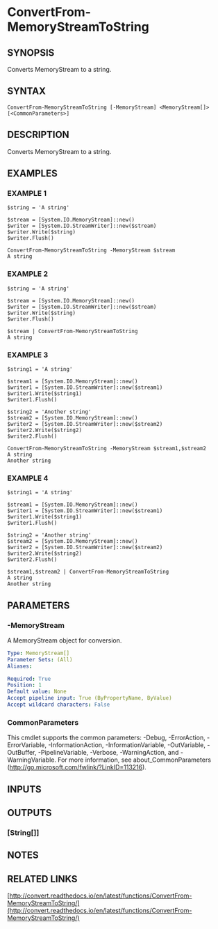 # ConvertFrom-MemoryStreamToString

## SYNOPSIS
Converts MemoryStream to a string.

## SYNTAX

```
ConvertFrom-MemoryStreamToString [-MemoryStream] <MemoryStream[]> [<CommonParameters>]
```

## DESCRIPTION
Converts MemoryStream to a string.

## EXAMPLES

### EXAMPLE 1
```
$string = 'A string'

$stream = [System.IO.MemoryStream]::new()
$writer = [System.IO.StreamWriter]::new($stream)
$writer.Write($string)
$writer.Flush()

ConvertFrom-MemoryStreamToString -MemoryStream $stream
A string
```

### EXAMPLE 2
```
$string = 'A string'

$stream = [System.IO.MemoryStream]::new()
$writer = [System.IO.StreamWriter]::new($stream)
$writer.Write($string)
$writer.Flush()

$stream | ConvertFrom-MemoryStreamToString
A string
```

### EXAMPLE 3
```
$string1 = 'A string'

$stream1 = [System.IO.MemoryStream]::new()
$writer1 = [System.IO.StreamWriter]::new($stream1)
$writer1.Write($string1)
$writer1.Flush()

$string2 = 'Another string'
$stream2 = [System.IO.MemoryStream]::new()
$writer2 = [System.IO.StreamWriter]::new($stream2)
$writer2.Write($string2)
$writer2.Flush()

ConvertFrom-MemoryStreamToString -MemoryStream $stream1,$stream2
A string
Another string
```

### EXAMPLE 4
```
$string1 = 'A string'

$stream1 = [System.IO.MemoryStream]::new()
$writer1 = [System.IO.StreamWriter]::new($stream1)
$writer1.Write($string1)
$writer1.Flush()

$string2 = 'Another string'
$stream2 = [System.IO.MemoryStream]::new()
$writer2 = [System.IO.StreamWriter]::new($stream2)
$writer2.Write($string2)
$writer2.Flush()

$stream1,$stream2 | ConvertFrom-MemoryStreamToString
A string
Another string
```

## PARAMETERS

### -MemoryStream
A MemoryStream object for conversion.

```yaml
Type: MemoryStream[]
Parameter Sets: (All)
Aliases:

Required: True
Position: 1
Default value: None
Accept pipeline input: True (ByPropertyName, ByValue)
Accept wildcard characters: False
```

### CommonParameters
This cmdlet supports the common parameters: -Debug, -ErrorAction, -ErrorVariable, -InformationAction, -InformationVariable, -OutVariable, -OutBuffer, -PipelineVariable, -Verbose, -WarningAction, and -WarningVariable.
For more information, see about_CommonParameters (http://go.microsoft.com/fwlink/?LinkID=113216).

## INPUTS

## OUTPUTS

### [String[]]

## NOTES

## RELATED LINKS

[http://convert.readthedocs.io/en/latest/functions/ConvertFrom-MemoryStreamToString/](http://convert.readthedocs.io/en/latest/functions/ConvertFrom-MemoryStreamToString/)

